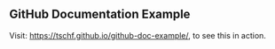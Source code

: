 ## GitHub Documentation Example

Visit: https://tschf.github.io/github-doc-example/, to see this in action.
